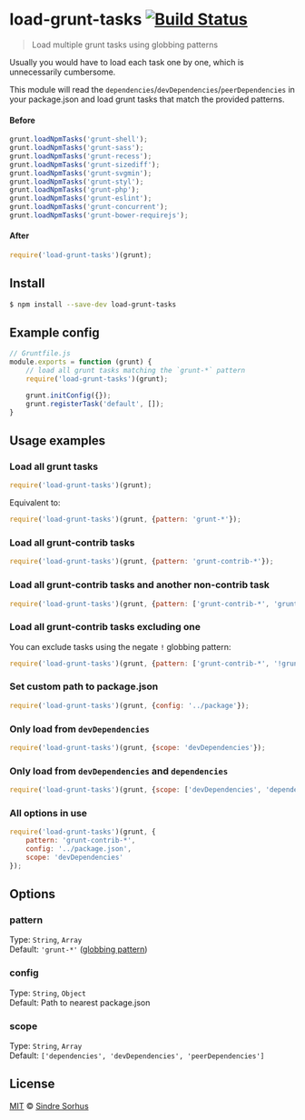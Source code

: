 # load-grunt-tasks [![Build Status](https://travis-ci.org/sindresorhus/load-grunt-tasks.svg?branch=master)](https://travis-ci.org/sindresorhus/load-grunt-tasks)

> Load multiple grunt tasks using globbing patterns

Usually you would have to load each task one by one, which is unnecessarily cumbersome.

This module will read the `dependencies`/`devDependencies`/`peerDependencies` in your package.json and load grunt tasks that match the provided patterns.


#### Before

```js
grunt.loadNpmTasks('grunt-shell');
grunt.loadNpmTasks('grunt-sass');
grunt.loadNpmTasks('grunt-recess');
grunt.loadNpmTasks('grunt-sizediff');
grunt.loadNpmTasks('grunt-svgmin');
grunt.loadNpmTasks('grunt-styl');
grunt.loadNpmTasks('grunt-php');
grunt.loadNpmTasks('grunt-eslint');
grunt.loadNpmTasks('grunt-concurrent');
grunt.loadNpmTasks('grunt-bower-requirejs');
```

#### After

```js
require('load-grunt-tasks')(grunt);
```


## Install

```bash
$ npm install --save-dev load-grunt-tasks
```


## Example config

```js
// Gruntfile.js
module.exports = function (grunt) {
	// load all grunt tasks matching the `grunt-*` pattern
	require('load-grunt-tasks')(grunt);

	grunt.initConfig({});
	grunt.registerTask('default', []);
}
```


## Usage examples

### Load all grunt tasks

```js
require('load-grunt-tasks')(grunt);
```

Equivalent to:

```js
require('load-grunt-tasks')(grunt, {pattern: 'grunt-*'});
```

### Load all grunt-contrib tasks

```js
require('load-grunt-tasks')(grunt, {pattern: 'grunt-contrib-*'});
```

### Load all grunt-contrib tasks and another non-contrib task

```js
require('load-grunt-tasks')(grunt, {pattern: ['grunt-contrib-*', 'grunt-shell']});
```

### Load all grunt-contrib tasks excluding one

You can exclude tasks using the negate `!` globbing pattern:

```js
require('load-grunt-tasks')(grunt, {pattern: ['grunt-contrib-*', '!grunt-contrib-coffee']});
```

### Set custom path to package.json

```js
require('load-grunt-tasks')(grunt, {config: '../package'});
```

### Only load from `devDependencies`

```js
require('load-grunt-tasks')(grunt, {scope: 'devDependencies'});
```

### Only load from `devDependencies` and `dependencies`

```js
require('load-grunt-tasks')(grunt, {scope: ['devDependencies', 'dependencies']});
```

### All options in use

```js
require('load-grunt-tasks')(grunt, {
	pattern: 'grunt-contrib-*',
	config: '../package.json',
	scope: 'devDependencies'
});
```


## Options

### pattern

Type: `String`, `Array`  
Default: `'grunt-*'` ([globbing pattern](https://github.com/isaacs/minimatch))

### config

Type: `String`, `Object`  
Default: Path to nearest package.json

### scope

Type: `String`, `Array`  
Default: `['dependencies', 'devDependencies', 'peerDependencies']`


## License

[MIT](http://opensource.org/licenses/MIT) © [Sindre Sorhus](http://sindresorhus.com)
